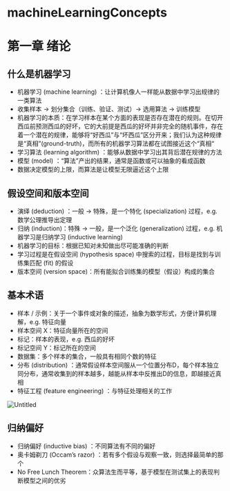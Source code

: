 # machineLearningConcepts

# 第一章 绪论

## 什么是机器学习

- 机器学习 (machine learning) ：让计算机像人一样能从数据中学习出规律的一类算法
- 收集样本 → 划分集合（训练、验证、测试）→ 选用算法 → 训练模型
- 机器学习的本质：在学习样本在某个方面的表现是否存在潜在的规则。在切开西瓜前预测西瓜的好坏，它的大前提是西瓜的好坏并非完全的随机事件，存在着一个潜在的规律，能够将“好西瓜”与“坏西瓜”区分开来；我们认为这种规律是“真相”(ground-truth)，而所有的机器学习算法都在试图接近这个“真相“
- 学习算法 (learning algorithm) ：能够从数据中学习出其背后潜在规律的方法
- 模型 (model) ：“算法”产出的结果，通常是函数或可以抽象的看成函数
- 数据决定模型的上限，而算法是让模型无限逼近这个上限

## 假设空间和版本空间

- 演绎 (deduction) ：一般 → 特殊，是一个特化 (specialization) 过程，e.g. 数学公理推导出定理
- 归纳 (induction)：特殊 → 一般，是一个泛化 (generalization) 过程，e.g. 机器学习是归纳学习 (inductive learning)
- 机器学习的目标：根据已知对未知做出尽可能准确的判断
- 学习过程是在假设空间 (hypothesis space) 中搜索的过程，目标是找到与训练集匹配 (fit) 的假设
- 版本空间 (version space)：所有能拟合训练集的模型（假设）构成的集合

## 基本术语

- 样本 / 示例：关于一个事件或对象的描述，抽象为数学形式，方便计算机理解，e.g. 特征向量
- 样本空间 X：特征向量所在的空间
- 标记：样本的表现，e.g. 西瓜的好坏
- 标记空间 Y：标记所在的空间
- 数据集：多个样本的集合，一般具有相同个数的特征
- 分布 (distribution) ：通常假设样本空间服从一个位置分布D，每个样本独立同分布，通常收集到的样本越多，越能从样本中反推出D的信息，即越接近真相
- 特征工程 (feature engineering) ：与特征处理相关的工作

![Untitled](https://prod-files-secure.s3.us-west-2.amazonaws.com/fffd34e5-0ea7-4da0-bfe5-2ccb4b971ab7/e344be68-3e09-4e44-b44e-d76578391d3f/Untitled.png)

## 归纳偏好

- 归纳偏好 (inductive bias) ：不同算法有不同的偏好
- 奥卡姆剃刀 (Occam’s razor) ：若有多个假设与观察一致，则选择最简单的那个
- No Free Lunch Theorem：众算法生而平等，基于模型在测试集上的表现判断模型之间的优劣
